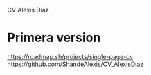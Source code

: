 CV Alexis Diaz 
# Primera version
https://roadmap.sh/projects/single-page-cv
https://github.com/ShandeAlexis/CV_AlexisDiaz
